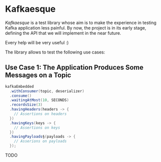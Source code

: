 # Kafkaesque
_Kafkaesque_ is a test library whose aim is to make the experience in testing Kafka application less 
painful. By now, the project is in its early stage, defining the API that we will implement in the near 
future.

Every help will be very useful :)

The library allows to test the following use cases:

## Use Case 1: The Application Produces Some Messages on a Topic
```java
kafkaEmbedded
  .withConsumer(topic, deserializer)
  .consume()
  .waitingAtMost(10, SECONDS)
  .recordsSize(3)
  .havingHeaders(headers -> {
    // Assertions on headers
  })
  .havingKeys(keys -> {
    // Assertions on keys
  })
  .havingPayloads§(payloads -> {
    // Asserions on payloads
  });
```

TODO

